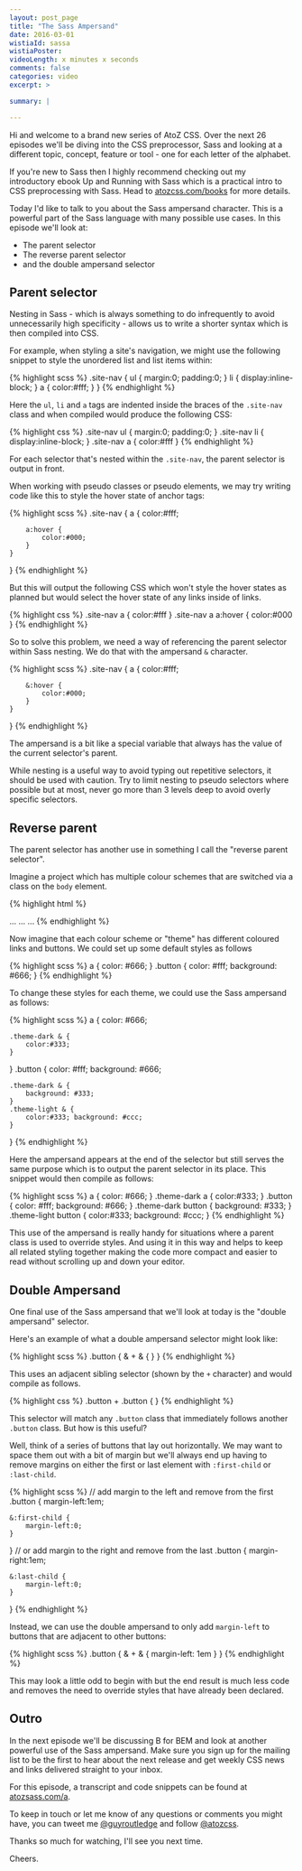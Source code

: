 ```yaml
---
layout: post_page
title: "The Sass Ampersand"
date: 2016-03-01
wistiaId: sassa
wistiaPoster: 
videoLength: x minutes x seconds
comments: false
categories: video
excerpt: >

summary: |

---
```


Hi and welcome to a brand new series of AtoZ CSS. Over the next 26
episodes we'll be diving into the CSS preprocessor, Sass and looking at
a different topic, concept, feature or tool - one for each letter of the
alphabet.

If you're new to Sass then I highly recommend checking out my
introductory ebook Up and Running with Sass which is a practical intro
to CSS preprocessing with Sass. Head to
[atozcss.com/books](http://www.atozcss.com/books) for more details.

Today I'd like to talk to you about the Sass ampersand character. This
is a powerful part of the Sass language with many possible use cases. In
this episode we'll look at:

* The parent selector
* The reverse parent selector
* and the double ampersand selector

## Parent selector

Nesting in Sass - which is always something to do infrequently to
avoid unnecessarily high specificity - allows us to write a shorter
syntax which is then compiled into CSS.

For example, when styling a site's navigation, we might use the
following snippet to style the unordered list and list items within:

{% highlight scss %}
.site-nav {
	ul {
		margin:0;
		padding:0;
	}
	li { 
		display:inline-block;
	}
	a {
		color:#fff;
	}
}
{% endhighlight %}

Here the `ul`, `li` and `a` tags are indented inside the braces of the
`.site-nav` class and when compiled would produce the following CSS:

{% highlight css %}
.site-nav ul { margin:0; padding:0; }
.site-nav li { display:inline-block; }
.site-nav a  { color:#fff }
{% endhighlight %}

For each selector that's nested within the `.site-nav`, the parent
selector is output in front.

When working with pseudo classes or pseudo elements, we may try writing
code like this to style the hover state of anchor tags:

{% highlight scss %}
.site-nav {
	a { 
		color:#fff;

		a:hover {
			color:#000;
		}
	}
}
{% endhighlight %}

But this will output the following CSS which won't style the hover
states as planned but would select the hover state of any links inside
of links.

{% highlight css %}
.site-nav a  { color:#fff }
.site-nav a a:hover { color:#000 }
{% endhighlight %}

So to solve this problem, we need a way of referencing the parent
selector within Sass nesting. We do that with the ampersand `&`
character.

{% highlight scss %}
.site-nav {
	a { 
		color:#fff;

		&:hover {
			color:#000;
		}
	}
}
{% endhighlight %}

The ampersand is a bit like a special variable that always has the value
of the current selector's parent. 

While nesting is a useful way to avoid typing out repetitive selectors,
it should be used with caution. Try to limit nesting to pseudo selectors
where possible but at most, never go more than 3 levels deep to avoid
overly specific selectors.




## Reverse parent

The parent selector has another use in something I call the "reverse
parent selector". 

Imagine a project which has multiple colour schemes that are switched
via a class on the `body` element.

{% highlight html %}
<body>...</body>
<body class="theme-light">...</body>
<body class="theme-dark">...</body>
{% endhighlight %}

Now imagine that each colour scheme or "theme" has different coloured
links and buttons. We could set up some default styles as follows

{% highlight scss %}
a { 
	color: #666;
}
.button {
	color: #fff;
	background: #666;
}
{% endhighlight %}

To change these styles for each theme, we could use the Sass ampersand
as follows:

{% highlight scss %}
a { 
	color: #666;

	.theme-dark & { 
		color:#333; 
	}
}
.button {
	color: #fff;
	background: #666;

	.theme-dark & { 
		background: #333; 
	}
	.theme-light & { 
		color:#333; background: #ccc; 
	}
}
{% endhighlight %}

Here the ampersand appears at the end of the selector but still serves
the same purpose which is to output the parent selector in its place.
This snippet would then compile as follows:


{% highlight scss %}
a { 
	color: #666; 
}
.theme-dark a { 
	color:#333; 
}
.button {
	color: #fff; background: #666;
}
.theme-dark button { 
	background: #333; 
}
.theme-light button { 
	color:#333; background: #ccc; 
}
{% endhighlight %}

This use of the ampersand is really handy for situations where a parent
class is used to override styles. And using it in this way and helps to
keep all related styling together making the code more compact and
easier to read without scrolling up and down your editor.




## Double Ampersand

One final use of the Sass ampersand that we'll look at today is the
"double ampersand" selector. 

Here's an example of what a double ampersand selector might look like:

{% highlight scss %}
.button {
	& + & { }
}
{% endhighlight %}

This uses an adjacent sibling selector (shown by the `+` character) and 
would compile as follows.

{% highlight css %}
.button + .button { }
{% endhighlight %}

This selector will match any `.button` class that immediately follows
another `.button` class. But how is this useful?

Well, think of a series of buttons that lay out horizontally. We may
want to space them out with a bit of margin but we'll always end up
having to remove margins on either the first or last element with
`:first-child` or `:last-child`.

{% highlight scss %}
// add margin to the left and remove from the first
.button {
	margin-left:1em;

	&:first-child {
		margin-left:0;
	}
}
// or add margin to the right and remove from the last
.button {
	margin-right:1em;

	&:last-child {
		margin-left:0;
	}
}
{% endhighlight %}

Instead, we can use the double ampersand to only add `margin-left` to
buttons that are adjacent to other buttons:

{% highlight scss %}
.button {
	& + & { margin-left: 1em }
}
{% endhighlight %}

This may look a little odd to begin with but the end result is much less
code and removes the need to override styles that have already been
declared.

## Outro

In the next episode we'll be discussing B for BEM and look at another
powerful use of the Sass ampersand. Make sure you sign up for the
mailing list to be the first to hear about the next release and get
weekly CSS news and links delivered straight to your inbox.

For this episode, a transcript and code snippets can be found at
[atozsass.com/a](http://www.atozsass.com/a). 

To keep in touch or let me know of any questions or comments you might
have, you can tweet me [@guyroutledge](http://www.twitter.com/guyroutledge)
and follow [@atozcss](http://www.twitter.com/atozcss).

Thanks so much for watching, I'll see you next time.

Cheers.
